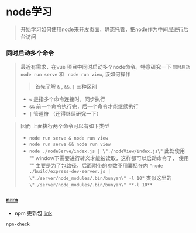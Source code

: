 # node学习
> 开始学习如何使用node来开发页面，静态托管，把node作为中间层进行后台访问

### 同时启动多个命令
> 最近有需求，在vue 项目中同时启动多个node命令。特意研究一下
> `同时启动  node run serve` 和 ` node run view`, 该如何操作
> 
> >首先了解 `&` , `&&`, `|` 三种区别
> + `&` 是指多个命令连接时，同步执行
> + `&&` 前一个命令执行完，后一个命令才能继续执行
> + `|` 管道符 （还得继续研究一下）

> 因而 上面执行两个命令可以有如下类型
> + `node run serve & node run view`
> + `node run serve && node run view`
> + `node ./nodeServe/index.js | \"./nodeView/index.js\"` 此处使用 \"\" window下需要进行转义才能被读取，这样都可以启动命令了， 使用 "" 主要是为了包路径，后面附带的参数不用囊括在内 `"node ./build/express-dev-server.js | \"./server/node_modules/.bin/bunyan\" -l 10"` 类似这里的`\"./server/node_modules/.bin/bunyan\" **-l 10**`


### [nrm](https://www.jianshu.com/p/084f3cf550b3)

+ npm 更新包 [link](https://segmentfault.com/a/1190000005857342)
```
npm-check
```